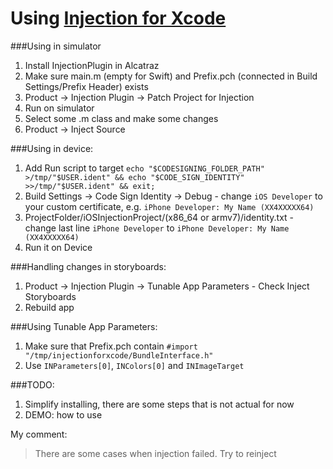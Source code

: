 # Using [Injection for Xcode](https://github.com/johnno1962/injectionforxcode)

###Using in simulator

1. Install InjectionPlugin in Alcatraz
2. Make sure main.m (empty for Swift) and Prefix.pch (connected in Build Settings/Prefix Header) exists
2. Product -> Injection Plugin -> Patch Project for Injection
3. Run on simulator 
4. Select some .m class and make some changes
5. Product -> Inject Source

###Using in device:

1. Add Run script to target 
`echo "$CODESIGNING_FOLDER_PATH" >/tmp/"$USER.ident" && echo "$CODE_SIGN_IDENTITY" >>/tmp/"$USER.ident" && exit;`
2. Build Settings -> Code Sign Identity -> Debug  - change `iOS Developer` to your custom  certificate, e.g. `iPhone Developer: My Name (XX4XXXXX64)`
3. ProjectFolder/iOSInjectionProject/(x86_64 or armv7)/identity.txt - change last line `iPhone Developer` to  `iPhone Developer: My Name (XX4XXXXX64)`
4. Run it on Device

###Handling changes in storyboards:

1. Product -> Injection Plugin -> Tunable App Parameters - Check Inject Storyboards
2. Rebuild app

###Using Tunable App Parameters:

1. Make sure that Prefix.pch contain `#import "/tmp/injectionforxcode/BundleInterface.h"`
2. Use `INParameters[0]`, `INColors[0]` and `INImageTarget`

###TODO:

1. Simplify installing, there are some steps that is not actual for now
2. DEMO: how to use

My comment:
> There are some cases when injection failed. Try to reinject
